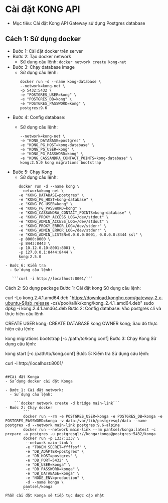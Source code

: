 # Cài đặt KONG API
- Mục tiêu: Cài đặt Kong API Gateway sử dụng Postgres database

## Cách 1: Sử dụng docker
- Bước 1: Cài đặt docker trên server
- Bước 2: Tạo docker network
  - Sử dụng câu lệnh:
    ```docker network create kong-net```
- Bước 3: Chạy database image
  - Sử dụng câu lệnh:
      ```
      docker run -d --name kong-database \
      --network=kong-net \
      -p 5432:5432 \
      -e "POSTGRES_USER=kong" \
      -e "POSTGRES_DB=kong" \
      -e "POSTGRES_PASSWORD=kong" \
      postgres:9.6
      ```
- Bước 4: Config database:
  - Sử dụng câu lệnh:

      ```docker run --rm \
      --network=kong-net \
      -e "KONG_DATABASE=postgres" \
      -e "KONG_PG_HOST=kong-database" \
      -e "KONG_PG_USER=kong" \
      -e "KONG_PG_PASSWORD=kong" \
      -e "KONG_CASSANDRA_CONTACT_POINTS=kong-database" \
      kong:2.5.0 kong migrations bootstrap
      ```
- Bước 5: Chạy Kong
  - Sử dụng câu lệnh:
```
      docker run -d --name kong \
      --network=kong-net \
      -e "KONG_DATABASE=postgres" \
      -e "KONG_PG_HOST=kong-database" \
      -e "KONG_PG_USER=kong" \
      -e "KONG_PG_PASSWORD=kong" \
      -e "KONG_CASSANDRA_CONTACT_POINTS=kong-database" \
      -e "KONG_PROXY_ACCESS_LOG=/dev/stdout" \
      -e "KONG_ADMIN_ACCESS_LOG=/dev/stdout" \
      -e "KONG_PROXY_ERROR_LOG=/dev/stderr" \
      -e "KONG_ADMIN_ERROR_LOG=/dev/stderr" \
      -e "KONG_ADMIN_LISTEN=0.0.0.0:8001, 0.0.0.0:8444 ssl" \
      -p 8000:8000 \
      -p 8443:8443 \
      -p 10.12.0.10:8001:8001 \
      -p 127.0.0.1:8444:8444 \
      kong:2.5.0
      ```
- Bước 6: Kiểm tra  
  - Sử dụng câu lệnh:

   ```curl -i http://localhost:8001/```
```
Cách 2: Sử dụng package
Bước 1: Cài đặt kong
Sử dụng câu lệnh:

curl -Lo kong.2.4.1.amd64.deb "https://download.konghq.com/gateway-2.x-ubuntu-$(lsb_release -cs)/pool/all/k/kong/kong_2.4.1_amd64.deb"
sudo dpkg -i kong.2.4.1.amd64.deb
Bước 2: Config database:
Vào postgres cli và thực hiện câu lệnh

CREATE USER kong; CREATE DATABASE kong OWNER kong;
Sau đó thực hiện câu lệnh:

kong migrations bootstrap [-c /path/to/kong.conf]
Bước 3: Chạy Kong
Sử dụng câu lệnh:

kong start [-c /path/to/kong.conf]
Bước 5: Kiểm tra
Sử dụng câu lệnh:

curl -i http://localhost:8001/
```

##Cài đặt Konga
- Sử dụng docker cài đặt Konga

- Bước 1: Cài đặt network:
  - Sử dụng câu lệnh:

    ```docker network create -d bridge main-link```
- Bước 2: Chạy docker
        ```
        docker run --rm -e POSTGRES_USER=konga -e POSTGRES_DB=konga -e POSTGRES_PASSWORD=konga -v data:/var/lib/postgresql/data --name postgres -d --network main-link postgres:9.6-alpine
        docker run --network main-link --rm pantsel/konga:latest -c prepare -a postgres -u postgresql://konga:konga@postgres:5432/konga
        docker run -p 1337:1337 \
         --network main-link \
         -e "TOKEN_SECRET=ffffssf" \
         -e "DB_ADAPTER=postgres" \
         -e "DB_HOST=postgres" \
         -e "DB_PORT=5432" \
         -e "DB_USER=konga" \
         -e "DB_PASSWORD=konga" \
         -e "DB_DATABASE=konga" \
         -e "NODE_ENV=production" \
         -d --name konga \
        pantsel/konga
        ```
Phần cài đặt Konga sẽ tiếp tục được cập nhật